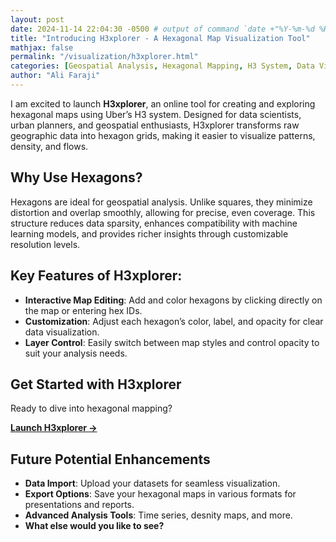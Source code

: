 ```yaml
---
layout: post
date: 2024-11-14 22:04:30 -0500 # output of command `date +"%Y-%m-%d %H:%M:%S %z"`
title: "Introducing H3xplorer - A Hexagonal Map Visualization Tool"
mathjax: false
permalink: "/visualization/h3xplorer.html"
categories: [Geospatial Analysis, Hexagonal Mapping, H3 System, Data Visualization]
author: "Ali Faraji"
---
```


I am excited to launch **H3xplorer**, an online tool for creating and exploring hexagonal maps using Uber’s H3 system. Designed for data scientists, urban planners, and geospatial enthusiasts, H3xplorer transforms raw geographic data into hexagon grids, making it easier to visualize patterns, density, and flows.

## Why Use Hexagons?

Hexagons are ideal for geospatial analysis. Unlike squares, they minimize distortion and overlap smoothly, allowing for precise, even coverage. This structure reduces data sparsity, enhances compatibility with machine learning models, and provides richer insights through customizable resolution levels.

## Key Features of H3xplorer:

- **Interactive Map Editing**: Add and color hexagons by clicking directly on the map or entering hex IDs.
- **Customization**: Adjust each hexagon’s color, label, and opacity for clear data visualization.
- **Layer Control**: Easily switch between map styles and control opacity to suit your analysis needs.

## Get Started with H3xplorer

Ready to dive into hexagonal mapping?

**[Launch H3xplorer →](https://faraji.info/h3xplorer/)**

## Future Potential Enhancements

- **Data Import**: Upload your datasets for seamless visualization.
- **Export Options**: Save your hexagonal maps in various formats for presentations and reports.
- **Advanced Analysis Tools**: Time series, desnity maps, and more.
- **What else would you like to see?**
